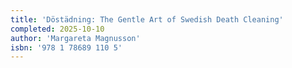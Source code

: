 ```yaml
---
title: 'Döstädning: The Gentle Art of Swedish Death Cleaning'
completed: 2025-10-10
author: 'Margareta Magnusson'
isbn: '978 1 78689 110 5'
---
```

